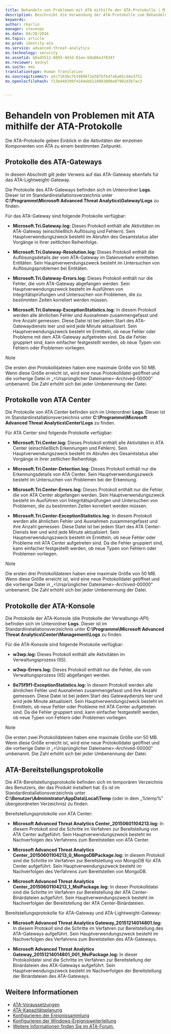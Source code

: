 ```yaml
---
title: Behandeln von Problemen mit ATA mithilfe der ATA-Protokolle | Microsoft ATA
description: Beschreibt die Verwendung der ATA-Protokolle zum Behandeln von Problemen.
keywords: 
author: rkarlin
manager: stevenpo
ms.date: 04/28/2016
ms.topic: article
ms.prod: identity-ata
ms.service: advanced-threat-analytics
ms.technology: security
ms.assetid: b8ad5511-8893-4d1d-81ee-b9a86e378347
ms.reviewer: bennyl
ms.suite: ems
translationtype: Human Translation
ms.sourcegitcommit: a5c7163bc7b1989672e587bfb4fa6a65cd4e3751
ms.openlocfilehash: f13b448399f4184ebb110883800e87902d3b7ac3


---
```


# Behandeln von Problemen mit ATA mithilfe der ATA-Protokolle
Die ATA-Protokolle geben Einblick in die Aktivitäten der einzelnen Komponenten von ATA zu einem bestimmten Zeitpunkt.

## Protokolle des ATA-Gateways
In diesem Abschnitt gilt jeder Verweis auf das ATA-Gateway ebenfalls für das ATA-Lightweight-Gateway. 

Die Protokolle des ATA-Gateways befinden sich im Unterordner **Logs**. Dieser ist im Standardinstallationsverzeichnis unter **C:\Programme\Microsoft Advanced Threat Analytics\Gateway\Logs** zu finden.

Für das ATA-Gateway sind folgende Protokolle verfügbar:

-   **Microsoft.Tri.Gateway.log:** Dieses Protokoll enthält alle Aktivitäten im ATA-Gateway (einschließlich Auflösung und Fehlern). Sein Hauptverwendungszweck besteht im Abrufen des Gesamtstatus aller Vorgänge in ihrer zeitlichen Reihenfolge.

-   **Microsoft.Tri.Gateway-Resolution.log:** Dieses Protokoll enthält die Auflösungsdetails der vom ATA-Gateway im Datenverkehr ermittelten Entitäten. Sein Hauptverwendungszweck besteht im Untersuchen von Auflösungsproblemen bei Entitäten.

-   **Microsoft.Tri.Gateway-Errors.log:** Dieses Protokoll enthält nur die Fehler, die vom ATA-Gateway abgefangen werden. Sein Hauptverwendungszweck besteht im Ausführen von Integritätsprüfungen und Untersuchen von Problemen, die zu bestimmten Zeiten korreliert werden müssen.

-   **Microsoft.Tri.Gateway-ExceptionStatistics.log:** In diesem Protokoll werden alle ähnlichen Fehler und Ausnahmen zusammengefasst und ihre Anzahl gemessen.
    Diese Datei ist bei jedem Start des ATA-Gatewaydiensts leer und wird jede Minute aktualisiert. Sein Hauptverwendungszweck besteht im Ermitteln, ob neue Fehler oder Probleme mit dem ATA-Gateway aufgetreten sind. Da die Fehler gruppiert sind, kann einfacher festgestellt werden, ob neue Typen von Fehlern oder Problemen vorliegen.

> [!NOTE]
> Die ersten drei Protokolldateien haben eine maximale Größe von 50 MB. Wenn diese Größe erreicht ist, wird eine neue Protokolldatei geöffnet und die vorherige Datei in „&lt;Ursprünglicher Dateiname&gt;-Archived-00000“ umbenannt. Die Zahl erhöht sich bei jeder Umbenennung der Datei.

## Protokolle von ATA Center
Die Protokolle von ATA Center befinden sich im Unterordner **Logs**. Dieser ist im Standardinstallationsverzeichnis unter **C:\Programme\Microsoft Advanced Threat Analytics\Center\Logs** zu finden.

Für ATA Center sind folgende Protokolle verfügbar:

-   **Microsoft.Tri.Center.log:** Dieses Protokoll enthält alle Aktivitäten in ATA Center (einschließlich Erkennungen und Fehlern). Sein Hauptverwendungszweck besteht im Abrufen des Gesamtstatus aller Vorgänge in ihrer zeitlichen Reihenfolge.

-   **Microsoft.Tri.Center-Detection.log:** Dieses Protokoll enthält nur die Erkennungsdetails von ATA Center. Sein Hauptverwendungszweck besteht im Untersuchen von Problemen bei der Erkennung.

-   **Microsoft.Tri.Center-Errors.log:** Dieses Protokoll enthält nur die Fehler, die von ATA Center abgefangen werden. Sein Hauptverwendungszweck besteht im Ausführen von Integritätsprüfungen und Untersuchen von Problemen, die zu bestimmten Zeiten korreliert werden müssen.

-   **Microsoft.Tri.Center-ExceptionStatistics.log:** In diesem Protokoll werden alle ähnlichen Fehler und Ausnahmen zusammengefasst und ihre Anzahl gemessen.
    Diese Datei ist bei jedem Start des ATA Center-Diensts leer und wird jede Minute aktualisiert. Sein Hauptverwendungszweck besteht im Ermitteln, ob neue Fehler oder Probleme mit ATA Center aufgetreten sind. Da die Fehler gruppiert sind, kann einfacher festgestellt werden, ob neue Typen von Fehlern oder Problemen vorliegen.

> [!NOTE]
> Die ersten drei Protokolldateien haben eine maximale Größe von 50 MB. Wenn diese Größe erreicht ist, wird eine neue Protokolldatei geöffnet und die vorherige Datei in „&lt;Ursprünglicher Dateiname&gt;-Archived-00000“ umbenannt. Die Zahl erhöht sich bei jeder Umbenennung der Datei.

## Protokolle der ATA-Konsole
Die Protokolle der ATA-Konsole (die Protokolle der Verwaltungs-API) befinden sich im Unterordner **Logs**. Dieser ist im Standardinstallationsverzeichnis unter **C:\Programme\Microsoft Advanced Threat Analytics\Center\Management\Logs** zu finden.

Für die ATA-Konsole sind folgende Protokolle verfügbar:

-   **w3wp.log:** Dieses Protokoll enthält alle Aktivitäten im Verwaltungsprozess (IIS).


-   **w3wp-Errors.log:** Dieses Protokoll enthält nur die Fehler, die vom Verwaltungsprozess (IIS) abgefangen werden.


-   **8e75f9f1-ExceptionStatistics.log:** In diesem Protokoll werden alle ähnlichen Fehler und Ausnahmen zusammengefasst und ihre Anzahl gemessen.
    Diese Datei ist bei jedem Start des Gatewaydiensts leer und wird jede Minute aktualisiert. Sein Hauptverwendungszweck besteht im Ermitteln, ob neue Fehler oder Probleme mit ATA Center aufgetreten sind. Da die Fehler gruppiert sind, kann einfacher festgestellt werden, ob neue Typen von Fehlern oder Problemen vorliegen.

> [!NOTE]
> Die ersten zwei Protokolldateien haben eine maximale Größe von 50 MB. Wenn diese Größe erreicht ist, wird eine neue Protokolldatei geöffnet und die vorherige Datei in „&lt;Ursprünglicher Dateiname&gt;-Archived-00000“ umbenannt. Die Zahl erhöht sich bei jeder Umbenennung der Datei.

## ATA-Bereitstellungsprotokolle
Die ATA-Bereitstellungsprotokolle befinden sich im temporären Verzeichnis des Benutzers, der das Produkt installiert hat. Es ist im Standardinstallationsverzeichnis unter **C:\Benutzer\Administrator\AppData\Local\Temp** (oder in dem „%temp%“ übergeordneten Verzeichnis) zu finden.

Bereitstellungsprotokolle von ATA Center:

-   **Microsoft Advanced Threat Analytics Center_20150601104213.log:** In diesem Protokoll sind die Schritte im Verfahren zur Bereitstellung von ATA Center aufgeführt. Sein Hauptverwendungszweck besteht im Nachverfolgen des Verfahrens zum Bereitstellen von ATA Center.

-   **Microsoft Advanced Threat Analytics Center_20150601104213_0_MongoDBPackage.log:** In diesem Protokoll sind die Schritte im Verfahren zur Bereitstellung von MongoDB für ATA Center aufgeführt. Sein Hauptverwendungszweck besteht im Nachverfolgen des Verfahrens zum Bereitstellen von MongoDB.

-   **Microsoft Advanced Threat Analytics Center_20150601104213_1_MsiPackage.log:** In dieser Protokolldatei sind die Schritte im Verfahren zur Bereitstellung der ATA Center-Binärdateien aufgeführt. Sein Hauptverwendungszweck besteht im Nachverfolgen der Bereitstellung der ATA Center-Binärdateien.

Bereitstellungsprotokolle für ATA-Gateway und ATA-Lightweight-Gateway:

-   **Microsoft Advanced Threat Analytics Gateway_20151214014801.log:** In diesem Protokoll sind die Schritte im Verfahren zur Bereitstellung des ATA-Gateways aufgeführt. Sein Hauptverwendungszweck besteht im Nachverfolgen des Verfahrens zum Bereitstellen des ATA-Gateways.

-   **Microsoft Advanced Threat Analytics Gateway_20151214014801_001_MsiPackage.log:** In dieser Protokolldatei sind die Schritte im Verfahren zur Bereitstellung der Binärdateien des ATA-Gateways aufgeführt. Sein Hauptverwendungszweck besteht im Nachverfolgen der Bereitstellung der Binärdateien des ATA-Gateways.

## Weitere Informationen
- [ATA-Voraussetzungen](/advanced-threat-analytics/plan-design/ata-prerequisites)
- [ATA-Kapazitätsplanung](/advanced-threat-analytics/plan-design/ata-capacity-planning)
- [Konfigurieren der Ereignissammlung](/advanced-threat-analytics/deploy-use/configure-event-collection)
- [Konfigurieren der Windows-Ereignisweiterleitung](/advanced-threat-analytics/deploy-use/configure-event-collection#configuring-windows-event-forwarding)
- [Weitere Informationen finden Sie im ATA-Forum.](https://social.technet.microsoft.com/Forums/security/home?forum=mata)



<!--HONumber=Jul16_HO3-->


